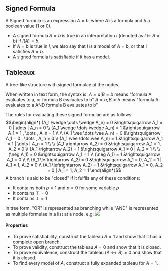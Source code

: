 ## Signed Formula
A Signed formula is an expression $A = b$, where $A$ is a formula and $b$ a boolean value (1 or 0).
-   A signed formula $A = b$ is true in an interpretation $I$ (denoted as $I \models A = b$) if $I(A) = b$.
-   If $A=b$ is true in $I$, we also say that $I$ is a model of $A=b$, or that I satisfies $A = b$.
-   A signed formula is satisfiable if it has a model.

## Tableaux
A tree-like structure with signed formulae at the nodes.

When written in text form, the syntax is:
$A=a|B=b$ means "formula A evaluates to a, or formula B evaluates to b"
$A = a,B = b$ means "formula A evaluates to a AND formula B evaluates to b"

The rules for evaluating these signed formulae are as follows:
$$\begin{align*} (A_1 \wedge \dots \wedge A_n) = 0 &\rightsquigarrow A_1 = 0 | \dots | A_n = 0 \\ (A_1 \wedge \dots \wedge A_n) = 1 &\rightsquigarrow A_1 = 1 , \dots , A_n = 1 \\ \\ (A_1 \vee \dots \vee A_n) = 0 &\rightsquigarrow A_1 = 0 , \dots , A_n = 0 \\ (A_1 \vee \dots \vee A_n) = 1 &\rightsquigarrow A_1 = 1 | \dots | A_n = 1 \\ \\ (A_1 \rightarrow A_2) = 0 &\rightsquigarrow A_1 = 1, A_2 = 0 \\ (A_1 \rightarrow A_2) = 1 &\rightsquigarrow A_1 = 0 | A_2 = 1 \\ \\ (\neg A_1) = 0 &\rightsquigarrow A_1 = 1 \\ (\neg A_1) = 1 &\rightsquigarrow A_1 = 0 \\ \\ (A_1 \leftrightarrow A_2) = 0 &\rightsquigarrow A_1 = 0, A_2 = 1 | A_1 = 1, A_2 = 0 \\ (A_1 \leftrightarrow A_2) = 1 &\rightsquigarrow A_1 = 0, A_2 = 0 | A_1 = 1, A_2 = 1 \end{align*}$$
A branch is said to be "closed" if it fulfils any of these conditions:
- It contains both $p = 1$ and $p = 0$ for some variable $p$
- It contains $\top = 0$
- It contains $\bot = 1$

In tree form, "OR" is represented as branching while "AND" is represented as multiple formulae in a list at a node. e.g:
![](Pasted%20image%2020230124144844.png)
#### Properties
- To prove satisfiability, construct the tableau $A = 1$ and show that it has a complete open branch.
- To prove validity, construct the tableau $A = 0$ and show that it is closed.
- To prove equivalence, construct the tableau $(A \leftrightarrow B) = 0$ and show that it is closed.
- To find every model of $A$, construct a fully expanded tableau for $A = 1$.
